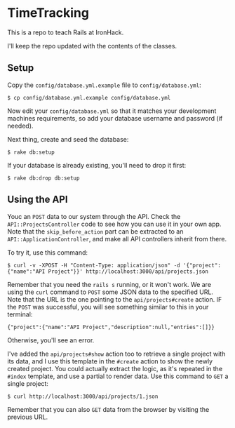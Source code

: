 # TimeTracking

This is a repo to teach Rails at IronHack.

I'll keep the repo updated with the contents of the classes.

## Setup

Copy the `config/database.yml.example` file to `config/database.yml`:

    $ cp config/database.yml.example config/database.yml

Now edit your `config/database.yml` so that it matches your development
machines requirements, so add your database username and password (if needed).

Next thing, create and seed the database:

    $ rake db:setup

If your database is already existing, you'll need to drop it first:

    $ rake db:drop db:setup

## Using the API

Youc an `POST` data to our system through the API. Check the
`API::ProjectsController` code to see how you can use it in your own app. Note
that the `skip_before_action` part can be extracted to an
`API::ApplicationController`, and make all API controllers inherit from there.

To try it, use this command:

    $ curl -v -XPOST -H "Content-Type: application/json" -d '{"project":{"name":"API Project"}}' http://localhost:3000/api/projects.json

Remember that you need the `rails s` running, or it won't work. We are using
the `curl` command to `POST` some JSON data to the specified URL. Note that the
URL is the one pointing to the `api/projects#create` action. IF the `POST` was
successful, you will see something similar to this in your terminal:

    {"project":{"name":"API Project","description":null,"entries":[]}}

Otherwise, you'll see an error.

I've added the `api/projects#show` action too to retrieve a single project with
its data, and I use this template in the `#create` action to show the newly
created project. You could actually extract the logic, as it's repeated in the
`#index` template, and use a partial to render data. Use this command to `GET`
a single project:

    $ curl http://localhost:3000/api/projects/1.json

Remember that you can also `GET` data from the browser by visiting the previous
URL.
